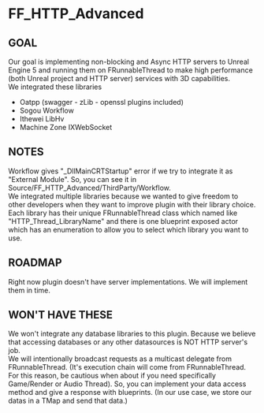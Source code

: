 # FF_HTTP_Advanced

## GOAL
Our goal is implementing non-blocking and Async HTTP servers to Unreal Engine 5 and running them on FRunnableThread to make high performance (both Unreal project and HTTP server) services with 3D capabilities.<br />
We integrated these libraries<br />

- Oatpp (swagger - zLib - openssl plugins included)
- Sogou Workflow
- Ithewei LibHv
- Machine Zone IXWebSocket

## NOTES
Workflow gives "_DllMainCRTStartup" error if we try to integrate it as "External Module". So, you can see it in Source/FF_HTTP_Advanced/ThirdParty/Workflow.
<br />
We integrated multiple libraries because we wanted to give freedom to other developers when they want to improve plugin with their library choice.
<br />
Each library has their unique FRunnableThread class which named like "HTTP_Thread_LibraryName" and there is one blueprint exposed actor which has an enumeration to allow you to select which library you want to use.
<br />

## ROADMAP
Right now plugin doesn't have server implementations. We will implement them in time.
<br />

## WON'T HAVE THESE
We won't integrate any database libraries to this plugin. Because we believe that accessing databases or any other datasources is NOT HTTP server's job.
<br />
We will intentionally broadcast requests as a multicast delegate from FRunnableThread. (It's execution chain will come from FRunnableThread. For this reason, be cautious when about if you need specifically Game/Render or Audio Thread).
So, you can implement your data access method and give a response with blueprints. (In our use case, we store our datas in a TMap and send that data.)
<br />

